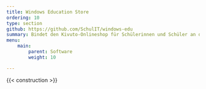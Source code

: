 ```yaml
---
title: Windows Education Store
ordering: 10
type: section
github: https://github.com/SchulIT/windows-edu
summary: Bindet den Kivuto-Onlineshop für Schülerinnen und Schüler an die SchulIT Suite an.
menu:
    main:
        parent: Software
        weight: 10

---
```


{{< construction >}}